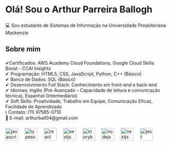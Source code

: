 
<h1 align="left">Olá! Sou o Arthur Parreira Ballogh</h1>

###

<p align="left">💻 Sou estudante de Sistemas de Informação na Universidade Presbiteriana Mackenzie
</p>

###

<h2 align="left">Sobre mim</h2>

###

<p align="left">✔Certificados: AWS Academy Cloud Foundations, Google Cloud Skills Boost - CCAI Insights<br>✔ Programação: HTML5, CSS, JavaScript, Python, C++ (Básico)<br>✔ Banco de Dados: SQL (Básico)<br>✔ Desenvolvimento Full Stack: Conhecimento em front-end e back-end<br>✔ Idiomas: Inglês (Pré-Avançado – Capacidade de leitura e comunicação técnica), Espanhol (Intermediário)<br>✔ Soft Skills: Proatividade, Trabalho em Equipe, Comunicação Eficaz, Facilidade de Aprendizado<br>📞 Contato: (11) 97585-0710<br>📧 E-mail: arthurball04@gmail.com</p>  

###


###

<div align="left">
  <img src="https://cdn.jsdelivr.net/gh/devicons/devicon/icons/javascript/javascript-original.svg" height="40" alt="javascript logo"  />
  <img width="12" />
  <img src="https://cdn.jsdelivr.net/gh/devicons/devicon/icons/typescript/typescript-original.svg" height="40" alt="typescript logo"  />
  <img width="12" />
  <img src="https://cdn.jsdelivr.net/gh/devicons/devicon/icons/react/react-original.svg" height="40" alt="react logo"  />
  <img width="12" />
  <img src="https://cdn.jsdelivr.net/gh/devicons/devicon/icons/nextjs/nextjs-original.svg" height="40" alt="nextjs logo"  />
  <img width="12" />
  <img src="https://cdn.jsdelivr.net/gh/devicons/devicon/icons/storybook/storybook-original.svg" height="40" alt="storybook logo"  />
  <img width="12" />
  <img src="https://cdn.jsdelivr.net/gh/devicons/devicon/icons/nodejs/nodejs-original.svg" height="40" alt="nodejs logo"  />
  <img width="12" />
  <img src="https://cdn.jsdelivr.net/gh/devicons/devicon/icons/nestjs/nestjs-original.svg" height="40" alt="nestjs logo"  />
  <img width="12" />
  <img src="https://cdn.jsdelivr.net/gh/devicons/devicon/icons/jest/jest-plain.svg" height="40" alt="jest logo"  />
</div>

###
